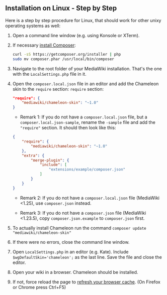 ## Installation on Linux - Step by Step

Here is a step by step procedure for Linux, that should work for other unixy
operating systems as well:

1. Open a command line window (e.g. using Konsole or XTerm).
2. If necessary [install Composer][]:
    ``` sh
    curl -sS https://getcomposer.org/installer | php
    sudo mv composer.phar /usr/local/bin/composer
    ```
3. Navigate to the root folder of your MediaWiki installation. That's the one
   with the `LocalSettings.php` file in it.
4. Open the `composer.local.json` file in an editor and add the Chameleon skin
   to the `require` section:
   `require` section:
   ``` json
   "require": {
       "mediawiki/chameleon-skin": "~1.0"
   }
   ```
   * Remark 1: If you do not have a `composer.local.json` file, but a `composer.local.json-sample`, rename the `-sample` file and add the `"require"` section. It should then look like this:
   ``` json
   {
       "require": {
           "mediawiki/chameleon-skin": "~1.0"
       },
       "extra": {
           "merge-plugin": {
               "include": [
                   "extensions/example/composer.json"
               ]
           }
       }
   }
   ```
   
   * Remark 2: If you do not have a `composer.local.json` file (MediaWiki <1.25),
     use `composer.json` instead.
   
   * Remark 3: If you do not have a `composer.json` file (MediaWiki <1.23.5),
     copy `composer.json.example` to `composer.json` first.
5. To actually install Chameleon run the command
   `composer update "mediawiki/chameleon-skin"`
6. If there were no errors, close the command line window.
7. Open `LocalSettings.php` in an editor (e.g. Kate). Include
   `$wgDefaultSkin='chameleon';` as the last line. Save the file and close the
   editor.
8. Open your wiki in a browser. Chameleon should be installed.
9. If not, force reload the page to [refresh your browser cache][cache-refresh].
   (On Firefox or Chrome press Ctrl+F5)

[Install Composer]: https://getcomposer.org/doc/00-intro.md#installation-nix
[cache-refresh]: http://www.refreshyourcache.com/en/home/
